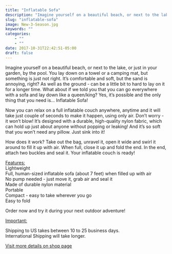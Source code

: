 ```yaml
---
title: "Inflatable Sofa"
description: "Imagine yourself on a beautiful beach, or next to the lake, or just in your garden, by the pool. You lay down on a towel or a camping mat, but something is just not right..."
slug: "inflatable-sofa"
image: New-3-Season.jpg
keywords: ""
categories: 
    - ""
    - ""
date: 2017-10-31T22:42:51-05:00
draft: false
---
```


<p>Imagine yourself on a beautiful beach, or next to the lake, or just in your garden, by the pool. You lay down on a towel or a camping mat, but something is just not right. It’s comfortable and soft, but the sand is annoying, right? As well as the ground - can be a little bit to hard to lay on it for a longer time. What about if we told you that you can go everywhere with a sofa and lay down like a queen/king? Yes, it’s possible and the only thing that you need is… Inflatable Sofa!</p>
<p>Now you can relax on a full inflatable couch anywhere, anytime and it will take just couple of seconds to make it happen, using only air. Don’t worry - it won’t blow! It’s designed with a durable, high-quality nylon fabric, which can hold up just about anyone without popping or leaking! And it’s so soft that you won’t need any pillow. Just sink into it!</p>
<p>How does it work? Take out the bag, unravel it, open it wide and swirl it around to fill it up with air. When full, close it up and fold the end. In the end, attach two buckles and seal it. Your inflatable couch is ready!</p>
<p><u>Features:</u><br> Lightweight<br> Full, human-sized inflatable sofa (about 7 feet) when filled up with air<br> No pump needed - just move it, grab air and seal it<br> Made of durable nylon material<br> Portable<br> Compact - easy to take wherever you go<br> Easy to fold</p>
<p>Order now and try it during your next outdoor adventure!</p>
<p><u>Important:</u></p>
<meta charset="utf-8">
<p><span>S</span><span>hipping to US takes between 10 to 25 business days.&nbsp;</span><br><span>International Shipping will take longer.&nbsp;</span></p>
<a href="https://gadgetuni.com/collections/travel/products/inflatable-sofa?utm_source=lifestyle&utm_medium=link" target="_blank" title="Infusion Water Bottle" rel="noopener noreferrer">Visit more details on shop page</a>